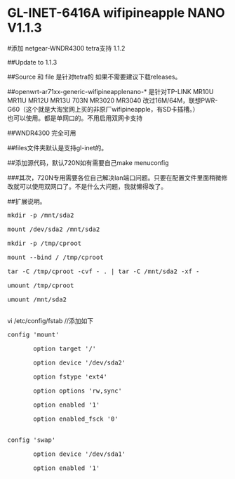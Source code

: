 # GL-INET-6416A wifipineapple NANO V1.1.3

#添加 netgear-WNDR4300 tetra支持 1.1.2

##Update to 1.1.3

##Source 和 file 是针对tetra的 如果不需要建议下载releases。

##openwrt-ar71xx-generic-wifipineapplenano-* 是针对TP-LINK MR10U MR11U MR12U MR13U 703N MR3020 MR3040  改过16M/64M，联想PWR-G60（这个就是大淘宝网上买的非原厂wifipineapple，有SD卡插槽。）<br>也可以使用。都是单网口的。不用启用双网卡支持

##WNDR4300 完全可用

##files文件夹默认是支持gl-inet的。

##添加源代码，默认720N如有需要自己make menuconfig

###其次，720N专用需要各位自己解决lan端口问题。只要在配置文件里面稍微修改就可以使用双网口了。不是什么大问题，我就懒得改了。

##扩展说明。
<pre>
mkdir -p /mnt/sda2<br>
mount /dev/sda2 /mnt/sda2<br>
mkdir -p /tmp/cproot<br>
mount --bind / /tmp/cproot<br>
tar -C /tmp/cproot -cvf - . | tar -C /mnt/sda2 -xf -<br>
umount /tmp/cproot<br>
umount /mnt/sda2<br>
</pre>
vi /etc/config/fstab //添加如下<br>
<pre>
config 'mount'<br>
       option target '/'<br>
       option device '/dev/sda2'<br>
       option fstype 'ext4'<br>
       option options 'rw,sync'<br>
       option enabled '1'<br>
       option enabled_fsck '0'<br>

config 'swap'<br>
       option device '/dev/sda1'<br>
       option enabled '1'<br>
</pre>
